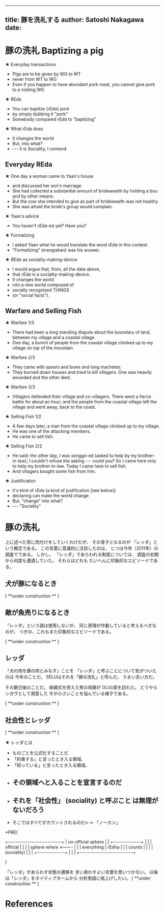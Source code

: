 <!-- -*- coding: utf-8; mode: markdown -*- -->

---
title: 豚を洗礼する
author: Satoshi Nakagawa
date: 
---
    
# 豚の洗礼 Baptizing a pig

<!-- BEGIN:LIST -->
★ Everyday transactions

-  Pigs are to be given by WG to WT
- never from WT to WG
- Even if you happen to have abundant pork
	meat, you cannot give pork to a visiting WG

<!-- END:LIST -->

<!-- BEGIN:LIST -->
★ REda

- You can baptize (*rEda*) pork
- by simply dubbing it "pork"
- Somebody compared *rEda* to "baptizing"

<!-- END:LIST -->

<!-- BEGIN:LIST -->
★ What rEda does

- it changes the world
- But, into what?
- --- it is Sociality, I contend

<!-- END:LIST -->

## Everyday REda

<!-- BEGIN:LIST -->
★ One day a woman came to Yaan's house

- and discussed her son's marriage.
- She had collected a substantial amount of bridewealth by holding a
	bou and by other means.
- But the cow she intended to give as
	part of bridewealth was not healthy
- She was afraid the bride's group would complain.

<!-- END:LIST -->

<!-- BEGIN:LIST -->
★ Yaan's advice

- You haven't *rEda*-ed yet? Have you?

<!-- END:LIST -->

<!-- BEGIN:LIST -->
★ Formalizing

- I asked Yaan what he would translate
	the word *rEda* in this context.
- "Formalizing" (mengiakan) was his answer.

<!-- END:LIST -->

<!-- BEGIN:LIST -->
★ *REda* as sociality-making-device

- I would argue that, from, all the data
	above,
- that *rEda* is a
	sociality-making-device. 
- It changes the world
- into a new world composed of 
- socially recognized THINGS
- (or "social facts").

<!-- END:LIST -->

## Warfare and Selling Fish

<!-- BEGIN:LIST -->
★ Warfare 1/3

- There had been a long standing dispute
	about the boundary of land, between my
	village and a coastal village.
- One day, a bunch of people from the
	coastal village climbed up to my village on
	top of the mountain.

<!-- END:LIST -->

<!-- BEGIN:LIST -->
★ Warfare 2/3

- They came with spears and bows and long
	machetes.
- They burned down houses and tried to
	kill villagers. One was heavily wounded and
	the other died.

<!-- END:LIST -->

<!-- BEGIN:LIST -->
★ Warfare 3/3

- Villagers defended their village and
	co-villagers. There went a fierce battle for
	about an hour; and the people from the
	coastal village left the village and went
	away, back to the coast.

<!-- END:LIST -->

<!-- BEGIN:LIST -->
★ Selling Fish 1/2

- A few days later, a man from the
	coastal village climbed up to my village.
- He was one of the attacking members.
- He came to sell fish.

<!-- END:LIST -->

<!-- BEGIN:LIST -->
★ Selling Fish 2/2

- He said: the other day, I was *songga*-ed
	(asked to help by my brother-in-law); I
	couldn't refuse the asking --- could you?
	So I came here only to help my
	brother-in-law. Today I came here to sell fish.
- And villagers bought some fish from him.

<!-- END:LIST -->

<!-- BEGIN:LIST -->
★ Justification

- it's kind of *rEda* (a kind of justification [see below])
- declaring can make the world change
- But, "change" into what?
- --- "Sociality"

<!-- END:LIST -->

# 豚の洗礼

 上に述べた答に肉付けをしていくわけだが、
その骨子となるのが
「レッダ」という概念である。
この言葉に意識的に注目したのは、
じつは今年（2011年）の調査でである。
しかし、
「レッダ」であらわれる制度については、
調査の初期から何度も遭遇していた。
それらはどれも
たいへんに印象的なエピソードである。

## 犬が豚になるとき

 [ **under construction **  ]

## 敵が魚売りになるとき

 「レッダ」という語は使用しないが、
同じ原理が作動していると考えるべきなのが、
つぎの、これもまた印象的なエピソードである。

 [ **under construction **  ]

## レッダ

 「犬の肉を豚の肉とみなす」ことを
「レッダ」と呼ぶことについて気がついたのは
今年のことだ。
SELUはそれを「豚の洗礼」と呼んだ。
うまい言い方だ。

 その数日後のことだ。
結婚式を控えた男の母親が
OLIの家を訪れた。
どうやらンガヴとして用意した
牛が小さいことを悩んでいる様子である。

 [ **under construction **  ]

## 社会性とレッダ

 [ **under construction **  ]

<!-- BEGIN:LIST -->
★ レッダとは

- ものごとを公式化することだ
- 「約束する」と言ったとき入る領域、
- 「知っている」と言ったとき入る領域、
- その領域へと入ることを宣言するのだ
	----
- それを「社会性」 (sociality) と呼ぶこと
	は無理がないだろう
	----
- そこではすべてがカウントされるのだ←→
	「ノーカン」

<!-- END:LIST -->

*PRE(

+---------------------------+
|   un-official sphere      |
|   +--------------+        |
|   | official     |        |
|   | sphere where <----    |
|   | everything   |  rEdha |
|   | counts       |        |
|   | (sociality)  |        |
|   +--------------+        |
|                           |
+---------------------------+

)

 「レッダ」があらわす状態の遷移を
言い表わすよい言葉を思いつかない。
以後は「レッダ」をネイティブタームから
分析用語に格上げしたい。
[ **under construction **  ]

# References

